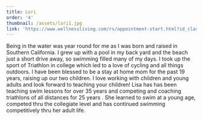 ```yaml
---	
title: Lori
order: '4'
thumbnail: /assets/lori1.jpg	
link: 'https://www.wellnessliving.com/rs/appointment-start.html?id_class_tab=3&k_business=248418&k_class_tab=13642&k_service=87321'
---	
```

Being in the water was year round for me as I was born and raised in Southern California.  I grew up with a pool in my back yard and the beach just a short drive away, so swimming filled many of my days.  I took up the sport of Triathlon in college which led to a love of cycling and all things outdoors.  I have been blessed to be a stay at home mom for the past 19 years, raising up our two children.  I love working with children and young adults and look forward to teaching your children!  	Lisa has has been teaching swim lessons for over 35 years and competing and coaching triathlons of all distances for 25 years . She learned to swim at a young age, competed thru the collegiate level and has continued swimming competitively thru her adult life.

